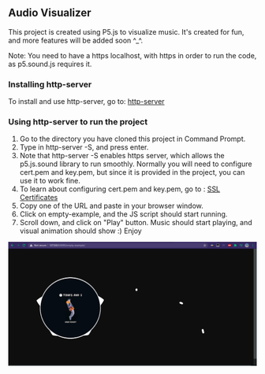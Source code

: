 ## Audio Visualizer

This project is created using P5.js to visualize music. It's created for fun, and more features will be added soon ^\_^.

Note: You need to have a https localhost, with https in order to run the code, as p5.sound.js requires it.

### Installing http-server

To install and use http-server, go to: [http-server](https://www.npmjs.com/package/http-server)

### Using http-server to run the project

1. Go to the directory you have cloned this project in Command Prompt.
2. Type in http-server -S, and press enter.
3. Note that http-server -S enables https server, which allows the p5.js.sound library to run smoothly. Normally you will need to configure cert.pem and key.pem, but since it is provided in the project, you can use it to work fine.
4. To learn about configuring cert.pem and key.pem, go to : [SSL Certificates](https://galeracluster.com/library/documentation/ssl-cert.html)
5. Copy one of the URL and paste in your browser window.
6. Click on empty-example, and the JS script should start running.
7. Scroll down, and click on "Play" button. Music should start playing, and visual animation should show :) Enjoy

![alt text](https://raw.githubusercontent.com/ChewBoonZhan/Audio_Visualizer/main/git_images/screenshot_1.PNG "Screenshot of it")
